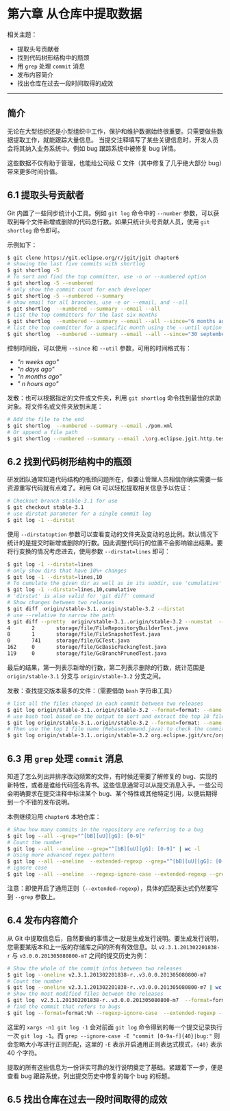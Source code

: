 # 第六章 从仓库中提取数据

相关主题：

- 提取头号贡献者
- 找到代码树形结构中的瓶颈
- 用 `grep` 处理 `commit` 消息
- 发布内容简介
- 找出仓库在过去一段时间取得的成效

---



## 简介

无论在大型组织还是小型组织中工作，保护和维护数据始终很重要。只需要做些数据提取工作，就能跟踪大量信息。 当提交注释填写了某些关键信息时，开发人员会将其纳入业务系统中。例如 bug 跟踪系统中被修复 bug 详情。

这些数据不仅有助于管理，也能给公司级 C 文件（其中修复了几乎绝大部分 bug）带来更多时间价值。



## 6.1 提取头号贡献者

Git 内置了一些同步统计小工具。例如 `git log` 命令中的 `--number` 参数，可以获取到每个文件新增或删除的代码总行数。如果只统计头号贡献人员，使用 `git shortlog` 命令即可。

示例如下：

```bash
$ git clone https://git.eclipse.org/r/jgit/jgit chapter6
# showing the last five commits with shortlog
$ git shortlog -5
# To sort and find the top committer, use -n or --numbered option
$ git shortlog -5 --numbered
# only show the commit count for each developer
$ git shortlog -5 --numbered --summary
# show email for all branches, use -e or --email, and --all
$ git shortlog  --numbered --summary --email --all
# list the top committers for the last six months
$ git shortlog  --numbered --summary --email --all --since="6 months ago"
# list the top committer for a specific month using the --until option
$ git shortlog  --numbered --summary --email --all --since="30 september 2013" --until="1 november 2013"
```

控制时间段，可以使用 `--since` 和 `--util` 参数，可用的时间格式有：

- *"n weeks ago"*
- "*n days ago"*
- *"n months ago"*
- *" n hours ago"*



发散：也可以根据指定的文件或文件夹，利用 `git shortlog` 命令找到最佳的求助对象。将文件名或文件夹放到末尾：

```bash
# Add the file to the end
$ git shortlog  --numbered --summary --email ./pom.xml
# Or append a file path
$ git shortlog --numbered --summary --email .\org.eclipse.jgit.http.test
```





## 6.2 找到代码树形结构中的瓶颈

研发团队通常知道代码结构的瓶颈问题所在，但要让管理人员相信你确实需要一些资源重写代码就有点难了。利用 Git 可以轻松提取相关信息予以佐证：

```bash
# Checkout branch stable-3.1 for use
$ git checkout stable-3.1
# use dirstat parameter for a single commit log
$ git log -1 --dirstat
```

使用 `--dirstatoption` 参数可以查看变动的文件夹及变动的总比例。默认情况下统计的是提交时新增或删除的行数。因此调整代码行的位置不会影响输出结果。要将行变换的情况考虑进去，使用参数 `--dirstat=lines` 即可：

```bash
$ git log -1 --dirstat=lines
# only show dirs that have 10%+ changes
$ git log -1 --dirstat=lines,10 
# To cumulate the given dir as well as in its subdir, use 'cumulative' like this:
$ git log -1 --dirstat=lines,10,cumulative 
# 'dirstat' is also valid for 'git diff' command
# Show changes between two releases
$ git diff  origin/stable-3.1..origin/stable-3.2 --dirstat
# use --relative to narrow the path
$ git diff --pretty  origin/stable-3.1..origin/stable-3.2 --numstat  --relative="org.eclipse.jgit.test/tst/org/eclipse/jgit/internal/" org.eclipse.jgit.test/tst/org/eclipse/jgit/internal/
4       2       storage/file/FileRepositoryBuilderTest.java
8       1       storage/file/FileSnapshotTest.java
0       741     storage/file/GCTest.java
162     0       storage/file/GcBasicPackingTest.java
119     0       storage/file/GcBranchPrunedTest.java
```

最后的结果，第一列表示新增的行数，第二列表示删除的行数，统计范围是`origin/stable-3.1` 分支与 `origin/stable-3.2` 分支之间。



发散：查找提交版本最多的文件：（需要借助 `bash` 字符串工具）

```bash
# list all the files changed in each commit between two releases
$ git log origin/stable-3.1..origin/stable-3.2 --format=format: --name-only
# use bash tool based on the output to sort and extract the top 10 files with maximum commits
$ git log origin/stable-3.1..origin/stable-3.2 --format=format: --name-only | sed '/^$/d'  | sort | uniq -c | sort -r | head -10 
# Then use the top 1 file name (RebaseCommand.java) to check the commit details
$ git log origin/stable-3.1..origin/stable-3.2 org.eclipse.jgit/src/org/eclipse/jgit/api/RebaseCommand.java
```



## 6.3 用 `grep` 处理 `commit` 消息

知道了怎么列出并排序改动频繁的文件，有时候还需要了解修复的 bug、实现的新特性，或者是谁给代码签名背书。这些信息通常可以从提交消息入手。一些公司会明确要求在提交注释中标注某个 bug、某个特性或其他特定引用，以便后期得到一个不错的发布说明。

本例继续沿用 `chapter6` 本地仓库：

```bash
# Show how many commits in the repository are referring to a bug
$ git log --all --grep="^[bB][uU][gG]: [0-9]" 
# Count the number
$ git log --all --oneline --grep="^[bB][uU][gG]: [0-9]" | wc -l
# Using more advanced regex pattern
$ git log --all --oneline  --extended-regexp --grep="^[bB][uU][gG]: [0-9]{6}"
# ignore case
$ git log --all --oneline  --regexp-ignore-case --extended-regexp --grep="^bug: [0-9]{6}"
```

注意：即使开启了通用正则（`--extended-regexp`），具体的匹配表达式仍然要写到 `--grep` 参数上。



## 6.4 发布内容简介

从 Git 中提取信息后，自然要做的事情之一就是生成发行说明。要生成发行说明，您需要某版本和上一版的存储库之间的所有有效信息。以 `v2.3.1.201302201838-r` 与 `v3.0.0.201305080800-m7` 之间的提交历史为例：

```bash
# Show the whole of the commit infos between two releases
$ git log --oneline v2.3.1.201302201838-r..v3.0.0.201305080800-m7
# Count the number
$ git log --oneline v2.3.1.201302201838-r..v3.0.0.201305080800-m7 | wc -l
# Show the most modified files between the releases
$ git log  v2.3.1.201302201838-r..v3.0.0.201305080800-m7  --format=format: --name-only | sed '/^$/d'  | sort | uniq -c | sort -r | head -10
# find the commit that refers to bugs 
$ git log --format=format:%h --regexp-ignore-case  --extended-regexp --grep="bug: [0-9]{6}"  v2.3.1.201302201838-r..v3.0.0.201305080800-m7 | xargs -n1 git log -1 | grep --ignore-case -E "commit [0-9a-f]{40}|bug:"
```

这里的 `xargs -n1 git log -1` 会对前面 `git log` 命令得到的每一个提交记录执行一次 `git log -1`。而  `grep --ignore-case -E "commit [0-9a-f]{40}|bug:"` 则会忽略大小写进行正则匹配，这里的 `-E` 表示开启通用正则表达式模式，`{40}` 表示 40 个字符。

提取的所有这些信息为一份详实可靠的发行说明奠定了基础。紧跟着下一步，便是查看 bug 跟踪系统，列出提交历史中修复的每个 bug 的标题。



## 6.5 找出仓库在过去一段时间取得的成效

